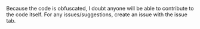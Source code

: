 Because the code is obfuscated, I doubt anyone will be able to contribute to the code itself. For any issues/suggestions, create an issue with the issue tab.
